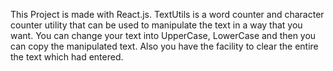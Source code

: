 This Project is made with React.js.
TextUtils is a word counter and character counter utility that can be used to manipulate the text in a way that you want. You can change your text into UpperCase, LowerCase and then you can copy the manipulated text. Also you have the facility to clear the entire the text which had entered.
